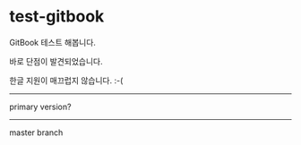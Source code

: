 # test-gitbook

GitBook 테스트 해봅니다.

바로 단점이 발견되었습니다.   

한글 지원이 매끄럽지 않습니다. :-\(

---

primary version?

---

master branch